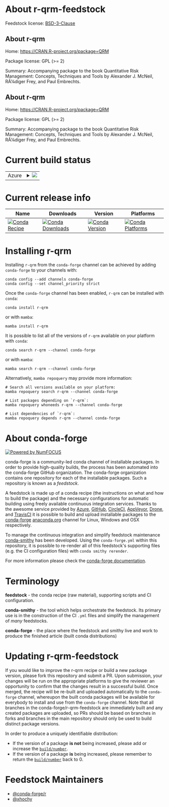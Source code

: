 About r-qrm-feedstock
=====================

Feedstock license: [BSD-3-Clause](https://github.com/conda-forge/r-qrm-feedstock/blob/main/LICENSE.txt)


About r-qrm
-----------

Home: https://CRAN.R-project.org/package=QRM

Package license: GPL (>= 2)

Summary: Accompanying package to the book Quantitative Risk Management: Concepts, Techniques and Tools by Alexander J. McNeil, RÃ¼diger Frey, and Paul Embrechts.

About r-qrm
-----------

Home: https://CRAN.R-project.org/package=QRM

Package license: GPL (>= 2)

Summary: Accompanying package to the book Quantitative Risk Management: Concepts, Techniques and Tools by Alexander J. McNeil, RÃ¼diger Frey, and Paul Embrechts.

Current build status
====================


<table>
    
  <tr>
    <td>Azure</td>
    <td>
      <details>
        <summary>
          <a href="https://dev.azure.com/conda-forge/feedstock-builds/_build/latest?definitionId=7246&branchName=main">
            <img src="https://dev.azure.com/conda-forge/feedstock-builds/_apis/build/status/r-qrm-feedstock?branchName=main">
          </a>
        </summary>
        <table>
          <thead><tr><th>Variant</th><th>Status</th></tr></thead>
          <tbody><tr>
              <td>linux_64_r_base4.3</td>
              <td>
                <a href="https://dev.azure.com/conda-forge/feedstock-builds/_build/latest?definitionId=7246&branchName=main">
                  <img src="https://dev.azure.com/conda-forge/feedstock-builds/_apis/build/status/r-qrm-feedstock?branchName=main&jobName=linux&configuration=linux%20linux_64_r_base4.3" alt="variant">
                </a>
              </td>
            </tr><tr>
              <td>linux_64_r_base4.4</td>
              <td>
                <a href="https://dev.azure.com/conda-forge/feedstock-builds/_build/latest?definitionId=7246&branchName=main">
                  <img src="https://dev.azure.com/conda-forge/feedstock-builds/_apis/build/status/r-qrm-feedstock?branchName=main&jobName=linux&configuration=linux%20linux_64_r_base4.4" alt="variant">
                </a>
              </td>
            </tr><tr>
              <td>osx_64_r_base4.3</td>
              <td>
                <a href="https://dev.azure.com/conda-forge/feedstock-builds/_build/latest?definitionId=7246&branchName=main">
                  <img src="https://dev.azure.com/conda-forge/feedstock-builds/_apis/build/status/r-qrm-feedstock?branchName=main&jobName=osx&configuration=osx%20osx_64_r_base4.3" alt="variant">
                </a>
              </td>
            </tr><tr>
              <td>osx_64_r_base4.4</td>
              <td>
                <a href="https://dev.azure.com/conda-forge/feedstock-builds/_build/latest?definitionId=7246&branchName=main">
                  <img src="https://dev.azure.com/conda-forge/feedstock-builds/_apis/build/status/r-qrm-feedstock?branchName=main&jobName=osx&configuration=osx%20osx_64_r_base4.4" alt="variant">
                </a>
              </td>
            </tr><tr>
              <td>win_64_r_base4.3</td>
              <td>
                <a href="https://dev.azure.com/conda-forge/feedstock-builds/_build/latest?definitionId=7246&branchName=main">
                  <img src="https://dev.azure.com/conda-forge/feedstock-builds/_apis/build/status/r-qrm-feedstock?branchName=main&jobName=win&configuration=win%20win_64_r_base4.3" alt="variant">
                </a>
              </td>
            </tr><tr>
              <td>win_64_r_base4.4</td>
              <td>
                <a href="https://dev.azure.com/conda-forge/feedstock-builds/_build/latest?definitionId=7246&branchName=main">
                  <img src="https://dev.azure.com/conda-forge/feedstock-builds/_apis/build/status/r-qrm-feedstock?branchName=main&jobName=win&configuration=win%20win_64_r_base4.4" alt="variant">
                </a>
              </td>
            </tr>
          </tbody>
        </table>
      </details>
    </td>
  </tr>
</table>

Current release info
====================

| Name | Downloads | Version | Platforms |
| --- | --- | --- | --- |
| [![Conda Recipe](https://img.shields.io/badge/recipe-r--qrm-green.svg)](https://anaconda.org/conda-forge/r-qrm) | [![Conda Downloads](https://img.shields.io/conda/dn/conda-forge/r-qrm.svg)](https://anaconda.org/conda-forge/r-qrm) | [![Conda Version](https://img.shields.io/conda/vn/conda-forge/r-qrm.svg)](https://anaconda.org/conda-forge/r-qrm) | [![Conda Platforms](https://img.shields.io/conda/pn/conda-forge/r-qrm.svg)](https://anaconda.org/conda-forge/r-qrm) |

Installing r-qrm
================

Installing `r-qrm` from the `conda-forge` channel can be achieved by adding `conda-forge` to your channels with:

```
conda config --add channels conda-forge
conda config --set channel_priority strict
```

Once the `conda-forge` channel has been enabled, `r-qrm` can be installed with `conda`:

```
conda install r-qrm
```

or with `mamba`:

```
mamba install r-qrm
```

It is possible to list all of the versions of `r-qrm` available on your platform with `conda`:

```
conda search r-qrm --channel conda-forge
```

or with `mamba`:

```
mamba search r-qrm --channel conda-forge
```

Alternatively, `mamba repoquery` may provide more information:

```
# Search all versions available on your platform:
mamba repoquery search r-qrm --channel conda-forge

# List packages depending on `r-qrm`:
mamba repoquery whoneeds r-qrm --channel conda-forge

# List dependencies of `r-qrm`:
mamba repoquery depends r-qrm --channel conda-forge
```


About conda-forge
=================

[![Powered by
NumFOCUS](https://img.shields.io/badge/powered%20by-NumFOCUS-orange.svg?style=flat&colorA=E1523D&colorB=007D8A)](https://numfocus.org)

conda-forge is a community-led conda channel of installable packages.
In order to provide high-quality builds, the process has been automated into the
conda-forge GitHub organization. The conda-forge organization contains one repository
for each of the installable packages. Such a repository is known as a *feedstock*.

A feedstock is made up of a conda recipe (the instructions on what and how to build
the package) and the necessary configurations for automatic building using freely
available continuous integration services. Thanks to the awesome service provided by
[Azure](https://azure.microsoft.com/en-us/services/devops/), [GitHub](https://github.com/),
[CircleCI](https://circleci.com/), [AppVeyor](https://www.appveyor.com/),
[Drone](https://cloud.drone.io/welcome), and [TravisCI](https://travis-ci.com/)
it is possible to build and upload installable packages to the
[conda-forge](https://anaconda.org/conda-forge) [anaconda.org](https://anaconda.org/)
channel for Linux, Windows and OSX respectively.

To manage the continuous integration and simplify feedstock maintenance
[conda-smithy](https://github.com/conda-forge/conda-smithy) has been developed.
Using the ``conda-forge.yml`` within this repository, it is possible to re-render all of
this feedstock's supporting files (e.g. the CI configuration files) with ``conda smithy rerender``.

For more information please check the [conda-forge documentation](https://conda-forge.org/docs/).

Terminology
===========

**feedstock** - the conda recipe (raw material), supporting scripts and CI configuration.

**conda-smithy** - the tool which helps orchestrate the feedstock.
                   Its primary use is in the construction of the CI ``.yml`` files
                   and simplify the management of *many* feedstocks.

**conda-forge** - the place where the feedstock and smithy live and work to
                  produce the finished article (built conda distributions)


Updating r-qrm-feedstock
========================

If you would like to improve the r-qrm recipe or build a new
package version, please fork this repository and submit a PR. Upon submission,
your changes will be run on the appropriate platforms to give the reviewer an
opportunity to confirm that the changes result in a successful build. Once
merged, the recipe will be re-built and uploaded automatically to the
`conda-forge` channel, whereupon the built conda packages will be available for
everybody to install and use from the `conda-forge` channel.
Note that all branches in the conda-forge/r-qrm-feedstock are
immediately built and any created packages are uploaded, so PRs should be based
on branches in forks and branches in the main repository should only be used to
build distinct package versions.

In order to produce a uniquely identifiable distribution:
 * If the version of a package **is not** being increased, please add or increase
   the [``build/number``](https://docs.conda.io/projects/conda-build/en/latest/resources/define-metadata.html#build-number-and-string).
 * If the version of a package **is** being increased, please remember to return
   the [``build/number``](https://docs.conda.io/projects/conda-build/en/latest/resources/define-metadata.html#build-number-and-string)
   back to 0.

Feedstock Maintainers
=====================

* [@conda-forge/r](https://github.com/orgs/conda-forge/teams/r/)
* [@xhochy](https://github.com/xhochy/)

